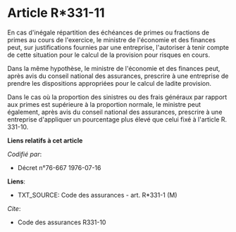 # Article R*331-11

En cas d'inégale répartition des échéances de primes ou fractions de primes au cours de l'exercice, le ministre de l'économie
et des finances peut, sur justifications fournies par une entreprise, l'autoriser à tenir compte de cette situation pour le
calcul de la provision pour risques en cours.

Dans la même hypothèse, le ministre de l'économie et des finances peut, après avis du conseil national des assurances,
prescrire à une entreprise de prendre les dispositions appropriées pour le calcul de ladite provision.

Dans le cas où la proportion des sinistres ou des frais généraux par rapport aux primes est supérieure à la proportion
normale, le ministre peut également, après avis du conseil national des assurances, prescrire à une entreprise d'appliquer un
pourcentage plus élevé que celui fixé à l'article R. 331-10.

**Liens relatifs à cet article**

_Codifié par_:

  - Décret n°76-667 1976-07-16

**Liens**:

  - TXT_SOURCE: Code des assurances - art. R*331-1 (M)

_Cite_:

  - Code des assurances R331-10
